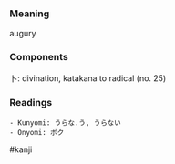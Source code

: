 ### Meaning

augury

### Components

卜: divination, katakana to radical (no. 25)

### Readings

```
- Kunyomi: うらな.う, うらない
- Onyomi: ボク
```

#kanji